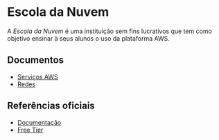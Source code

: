 # Escola da Nuvem
A _Escola da Nuvem_ é uma instituição sem fins lucrativos que tem como objetivo ensinar à seus alunos o uso da plataforma AWS.

## Documentos
- [Serviços AWS](./SERVICOS.md)
- [Redes](./REDES.md)

## Referências oficiais
- [Documentação](https://aws.amazon.com/documentation/)
- [Free Tier](https://aws.amazon.com/free/)